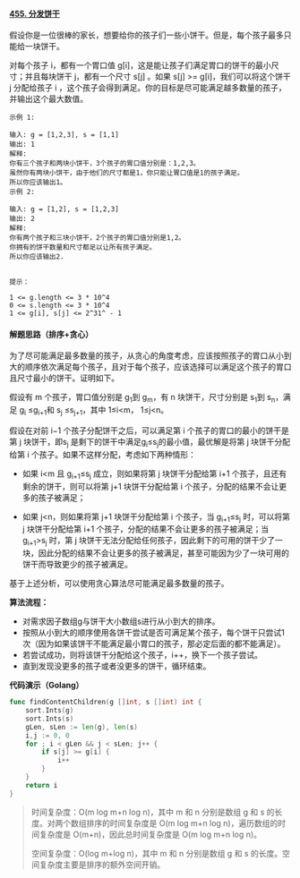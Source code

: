 #### [455. 分发饼干](https://leetcode-cn.com/problems/assign-cookies/)

假设你是一位很棒的家长，想要给你的孩子们一些小饼干。但是，每个孩子最多只能给一块饼干。

对每个孩子 i，都有一个胃口值 g[i]，这是能让孩子们满足胃口的饼干的最小尺寸；并且每块饼干 j，都有一个尺寸 s[j] 。如果 s[j] >= g[i]，我们可以将这个饼干 j 分配给孩子 i ，这个孩子会得到满足。你的目标是尽可能满足越多数量的孩子，并输出这个最大数值。

```
示例 1:

输入: g = [1,2,3], s = [1,1]
输出: 1
解释: 
你有三个孩子和两块小饼干，3个孩子的胃口值分别是：1,2,3。
虽然你有两块小饼干，由于他们的尺寸都是1，你只能让胃口值是1的孩子满足。
所以你应该输出1。
示例 2:

输入: g = [1,2], s = [1,2,3]
输出: 2
解释: 
你有两个孩子和三块小饼干，2个孩子的胃口值分别是1,2。
你拥有的饼干数量和尺寸都足以让所有孩子满足。
所以你应该输出2.


提示：

1 <= g.length <= 3 * 10^4
0 <= s.length <= 3 * 10^4
1 <= g[i], s[j] <= 2^31^ - 1
```

#### 解题思路（排序+贪心）

为了尽可能满足最多数量的孩子，从贪心的角度考虑，应该按照孩子的胃口从小到大的顺序依次满足每个孩子，且对于每个孩子，应该选择可以满足这个孩子的胃口且尺寸最小的饼干。证明如下。

假设有 m 个孩子，胃口值分别是 g<sub>1</sub>到 g<sub>m</sub>，有 n 块饼干，尺寸分别是 s<sub>1</sub>到 s<sub>n</sub>，满足 g<sub>i</sub> ≤g<sub>i+1</sub>和 s<sub>j</sub> ≤s<sub>j+1</sub>，其中 1≤i<m， 1≤j<n。

假设在对前 i−1 个孩子分配饼干之后，可以满足第 i 个孩子的胃口的最小的饼干是第 j 块饼干，即s<sub>j</sub> 是剩下的饼干中满足g<sub>i</sub>≤s<sub>j</sub>的最小值，最优解是将第 j 块饼干分配给第 i 个孩子。如果不这样分配，考虑如下两种情形：

- 如果 i<m 且 g<sub>i+1</sub>≤s<sub>j</sub> 成立，则如果将第 j 块饼干分配给第 i+1 个孩子，且还有剩余的饼干，则可以将第 j+1 块饼干分配给第 i 个孩子，分配的结果不会让更多的孩子被满足；

- 如果 j<n，则如果将第 j+1 块饼干分配给第 i 个孩子，当 g<sub>i+1</sub>≤s<sub>j</sub> 时，可以将第 j 块饼干分配给第 i+1 个孩子，分配的结果不会让更多的孩子被满足；当g<sub>i+1</sub>>s<sub>j</sub> 时，第 j 块饼干无法分配给任何孩子，因此剩下的可用的饼干少了一块，因此分配的结果不会让更多的孩子被满足，甚至可能因为少了一块可用的饼干而导致更少的孩子被满足。

基于上述分析，可以使用贪心算法尽可能满足最多数量的孩子。

**算法流程：**

- 对需求因子数组g与饼干大小数组s进行从小到大的排序。
- 按照从小到大的顺序使用各饼干尝试是否可满足某个孩子，每个饼干只尝试1次（因为如果该饼干不能满足最小胃口的孩子，那必定后面的都不能满足）。
- 若尝试成功，则将该饼干分配给这个孩子，i++，换下一个孩子尝试。
- 直到发现没更多的孩子或者没更多的饼干，循环结束。

**代码演示（Golang）**

```go
func findContentChildren(g []int, s []int) int {
	sort.Ints(g)
	sort.Ints(s)
	gLen, sLen := len(g), len(s)
	i,j := 0, 0
	for ; i < gLen && j < sLen; j++ {
		if s[j] >= g[i] {
			i++
		}
	}
	return i
}
```

> 时间复杂度：O(m log m+n log n)，其中 m 和 n 分别是数组 g 和 s 的长度。对两个数组排序的时间复杂度是 O(m log m+n log n)，遍历数组的时间复杂度是 O(m+n)，因此总时间复杂度是 O(m log m+n log n)。
>
> 空间复杂度：O(log m+log n)，其中 m 和 n 分别是数组 g 和 s 的长度。空间复杂度主要是排序的额外空间开销。
>